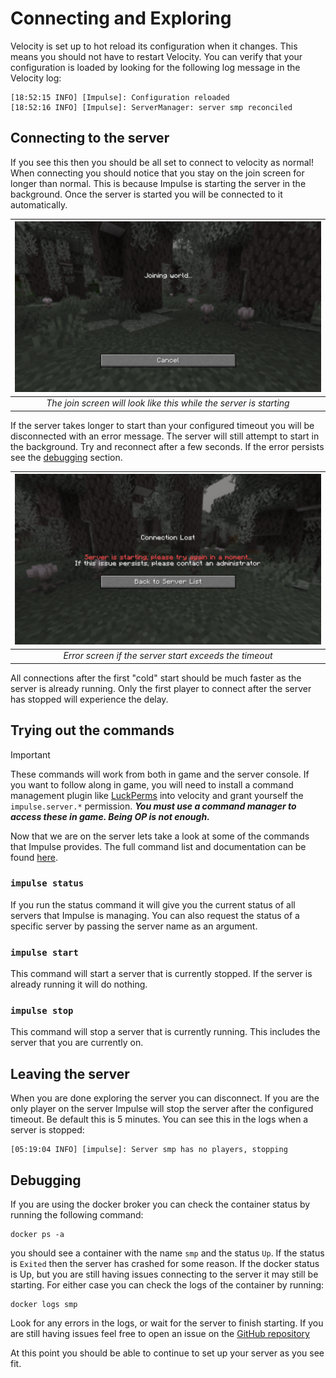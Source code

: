 # Connecting and Exploring

Velocity is set up to hot reload its configuration when it changes. This means you should not have to restart Velocity.
You can verify that your configuration is loaded by looking for the following log message in the Velocity log:

```
[18:52:15 INFO] [Impulse]: Configuration reloaded
[18:52:16 INFO] [Impulse]: ServerManager: server smp reconciled
```

## Connecting to the server

If you see this then you should be all set to connect to velocity as normal! When connecting you should notice that you
stay on the join screen for longer than normal. This is because Impulse is starting the server in the background. Once
the server is started you will be connected to it automatically.

|            ![join screen](../assets/images/joining.png)            | 
|:------------------------------------------------------------------:| 
| *The join screen will look like this while the server is starting* |

If the server takes longer to start than your configured timeout you will be disconnected with an error message. The
server will still attempt to start in the background. Try and reconnect after a few seconds. If the error persists see
the [debugging](#debugging) section.

|      ![error screen](../assets/images/error.png)       | 
|:------------------------------------------------------:| 
| *Error screen if the server start exceeds the timeout* |

All connections after the first "cold" start should be much faster as the server is already running. Only the first
player to connect after the server has stopped will experience the delay.

## Trying out the commands

> [!IMPORTANT]
> These commands will work from both in game and the server console. If you want to follow along in game, you will need
> to install a command management plugin like [LuckPerms](https://luckperms.net/) into velocity and grant yourself the
> `impulse.server.*` permission.
> ***You must use a command manager to access these in game. Being OP is not enough.***

Now that we are on the server lets take a look at some of the commands that Impulse provides. The full command list and
documentation can be found [here](../reference/commands.md).

### `impulse status`

If you run the status command it will give you the current status of all servers that Impulse is managing. You can also
request the status of a specific server by passing the server name as an argument.

### `impulse start`

This command will start a server that is currently stopped. If the server is already running it will do nothing.

### `impulse stop`

This command will stop a server that is currently running. This includes the server that you are currently on.

## Leaving the server

When you are done exploring the server you can disconnect. If you are the only player on the server Impulse will stop
the server after the configured timeout. Be default this is 5 minutes. You can see this in the logs when a server is
stopped:

```
[05:19:04 INFO] [impulse]: Server smp has no players, stopping
```

## Debugging

If you are using the docker broker you can check the container status by running the following command:

```shell
docker ps -a
```

you should see a container with the name `smp` and the status `Up`. If the status is `Exited` then the server has
crashed for some reason. If the docker status is Up, but you are still having issues connecting to the server it may
still be starting. For either case you can check the logs of the container by running:

```shell
docker logs smp
```

Look for any errors in the logs, or wait for the server to finish starting. If you are still having issues feel free to
open an issue on the [GitHub repository](https://github.com/Arson-Club/Impulse/issues)

At this point you should be able to continue to set up your server as you see fit.